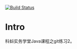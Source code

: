 [![Build
Status](https://travis-ci.com/practischool/git-teamwork.svg?branch=master)](https://travis-ci.com/practischool/git-teamwork)

# Intro

科蚪实务学堂Java课程之git练习2。